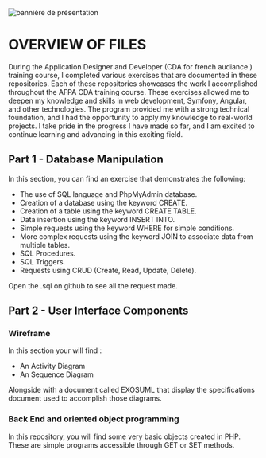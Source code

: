 <img src="https://www.zupimages.net/up/23/29/7iiv.jpg" alt="bannière de présentation">

# OVERVIEW OF FILES

During the Application Designer and Developer (CDA for french audiance ) training course, I completed various exercises that are documented in these repositories. Each of these repositories showcases the work I accomplished throughout the AFPA CDA training course. These exercises allowed me to deepen my knowledge and skills in web development, Symfony, Angular, and other technologies. The program provided me with a strong technical foundation, and I had the opportunity to apply my knowledge to real-world projects. I take pride in the progress I have made so far, and I am excited to continue learning and advancing in this exciting field.

## Part 1 - Database Manipulation

In this section, you can find an exercise that demonstrates the following:

  - The use of SQL language and PhpMyAdmin database.
  - Creation of a database using the keyword CREATE.
  - Creation of a table using the keyword CREATE TABLE.
  - Data insertion using the keyword INSERT INTO.
  - Simple requests using the keyword WHERE for simple conditions.
  - More complex requests using the keyword JOIN to associate data from multiple tables.
  - SQL Procedures.
  - SQL Triggers.
  - Requests using CRUD (Create, Read, Update, Delete).

Open the .sql on github to see all the request made. 

## Part 2 - User Interface Components

### Wireframe 

In this section your will find : 

  - An Activity Diagram
  - An Sequence Diagram

Alongside with a document called EXOSUML that display the specifications document used to accomplish those diagrams. 

### Back End and oriented object programming

In this repository, you will find some very basic objects created in PHP. These are simple programs accessible through GET or SET methods.
